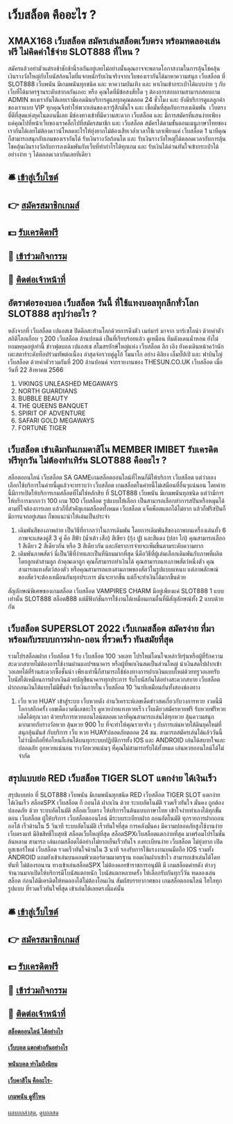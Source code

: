 # เว็บสล็อต คืออะไร ?
## XMAX168 เว็บสล็อต สมัครเล่นสล็อตเว็บตรง พร้อมทดลองเล่นฟรี ไม่คิดค่าใช้จ่าย SLOT888 ที่ไหน ?
สมัครแล้วอย่ามัวแต่รอช้าชักช้านี่รอกันอยู่เลยไม่อย่างนั้นคุณอาจจะพลาดโอกาสงามในการลุ้นโชคลุ้นเงินรางวัลใหญ่กับโบนัสก้อนโตที่แจกหนักรับเงินจริงจากเว็บของเรากันได้มาหาความสนุก เว็บสล็อต ที่ SLOT888 เว็บพนัน มีเกมพนันทุกชนิด และ หาความบันเทิง และ หาเงินเข้ากระเป๋าได้แบบง่าย ๆ กับเว็บที่ได้มาตรฐานระดับสากลกันเถอะ หรือ คุณใดที่มีข้อสงสัยใด ๆ ต้องการสอบถามสามารถสอบถาม ADMIN ของเรากันได้เลยเรามีแอดมินบริการดูแลทุกคุณตลอด 24 ชั่วโมง และ ยังมีบริการดูแลลูกค้าของเราแบบ VIP ทุกคุณจึงทำให้พวกเล่นของเรารู้สึกมั่นใจ และ เชื่อมั่นที่สุดกับการลงเดิมพัน  เว็บตรงที่ดีที่สุดแห่งยุคในตอนนี้เลย
มีช่องทางเข้าที่มีความสะดวก เว็บสล็อต และ มีการสมัครที่แสนง่ายเพียงแค่คุณไปที่หน้าเว็บของเราคลิ๊กไปที่สมัครสมาชิก และ เว็บสล็อต สมัครได้ตามขั้นตอนเมนูภาษาไทยของเรากันได้เลยไม่ต้องดาวน์โหลดอะไรให้ยุ่งยากไม่ต้องเสียเวล่ำเวลาใช้เวลาเพียงแค่ เว็บสล็อต 1 นาทีคุณก็สามารถสนุกกับเกมของเรากันได้
รับเงินรางวัลก้อนโต และ รับเงินรางวัลใหญ่ได้ตลอดเวลากับการลุ้นโชคลุ้นเงินรางวัลกับการลงเดิมพันกับเว็บที่ทำกำไรได้ทุกเกม และ รับเงินได้ด่วนทันใจเข้ากระเป๋าได้อย่างง่าย ๆ ได้ตลอดเวลากันเลยทีเดียว

## 🛎 [เข้าสู่เว็บไซต์](https://bit.ly/3SdLNi2)
## 👉 [สมัครสมาชิกเกมส์](https://bit.ly/3SdLNi2)
## 💵 [รับเครดิตฟรี](https://bit.ly/3dyRKHj)
## 👑 [เข้าร่วมกิจกรรม](https://bit.ly/3dyRKHj)
## 📱 [ติดต่อเจ้าหน้าที่](https://bit.ly/3dyRKHj)

## อัตราต่อรองบอล เว็บสล็อต วันนี้ ที่ใช้แทงบอลทุกลีกทั่วโลก SLOT888 สรุปว่าอะไร ?
หลังจากที่ เว็บสล็อต เปแอสเช ปิดดีลสะท้านโลกด้วยการดึงตัว เนย์มาร์ มาจาก บาร์เซโลน่า ด้วยค่าตัวสถิติโลกเกือบ ๆ 200 เว็บสล็อต ล้านปอนด์ เป็นที่เรียบร้อยแล้ว ดูเหมือน ทีมดังแดนน้ำหอม ยังไม่ยอมหยุดอยู่เท่านี้
ข่าวฟุตบอล เปแอสเช สโมสรยักษ์ใหญ่แห่ง เว็บสล็อต ลีก เอิง ยังคงเดินหน้าคว้านักเตะสตาร์ระดับท็อปร่วมทัพต่อเนื่อง ล่าสุดจ่อรวบคู่ดูโอ้ โมนาโก อย่าง คิลิยง เอ็มบั๊ปเป้ และ ฟาบินโญ่ เว็บสล็อต ด้วยค่าตัวรวมกันที่ 200 ล้านปอนด์ จากรายงานของ THESUN.CO.UK เว็บสล็อต เมื่อวันที่ 22 สิงหาคม 2566
1. VIKINGS UNLEASHED MEGAWAYS
2. NORTH GUARDIANS
3. BUBBLE BEAUTY
4. THE QUEENS BANQUET
5. SPIRIT OF ADVENTURE
6. SAFARI GOLD MEGAWAYS
7. FORTUNE TIGER

## เว็บสล็อต เข้าเดิมพันเกมคาสิโน MEMBER IMIBET รับเครดิตฟรีทุกวัน ไม่ต้องทำเทิร์น SLOT888 คืออะไร ?
สล็อตออนไลน์ เว็บสล็อต SA GAMEเกมสล็อตออนไลน์ที่ไหนก็มีให้บริการ เว็บสล็อต แต่ว่าลองเลือกใช้บริการในค่ายนี้ดูแล้วจะทราบว่า เว็บสล็อต เกมสล็อตในค่ายนี้ไม่เสมือนที่อื่นๆแน่นอน โดยค่ายนี้มีการเปิดให้บริการเกมสล็อตที่ไม่ใช่หลักสิบ ที่ SLOT888 เว็บพนัน มีเกมพนันทุกชนิด แต่ว่ามีการให้บริการมากกว่า 100 เกม 100 เว็บสล็อต รูปแบบให้เลือก เป็นสามารถเลือกทำการสปินหรือหมุนได้ตามที่ใจต้องการเลย แล้วก็ที่สำคัญเกมสล็อตทั้งหมด เว็บสล็อต แจ็คพ็อตแตกได้ไม่ยาก แล้วก็ฟรีสปินก็มีการแจกอยู่เสมอ ก็ขอแนะนำให้เล่นเป็นประจำ
1. เดิมพันสีของภาพถ่าย เป็นวิธีที่ยากกว่าในการเดิมพัน โดยการเดิมพันสีของภาพบนเครื่องเล่นทั้ง 6 ภาพจะแสดงคู่สี 3 คู่ คือ สีฟ้า (น้ำเต้า เสือ) สีเขียว (กุ้ง ปู) และสีแดง (ปลา ไก่) คุณสามารถเลือก 1 สีเดียว 2 สีเดียวกัน หรือ 3 สีเดียวกัน และอัตราการจ่ายจะเพิ่มขึ้นตามระดับความยาก
2. เดิมพันภาพสัตว์ นี่เป็นวิธีที่ง่ายและเป็นที่นิยมมากที่สุด นี่คือวิธีที่ผู้เล่นเลือกเดิมพันกับภาพที่ผลิตโดยลูกเต๋าสามลูก ถ้าคุณเดาถูก คุณก็สามารถทำเงินได้ คุณสามารถแทงภาพสัตว์หนึ่งตัว คุณสามารถแทงสัตว์สองตัว หรือคุณสามารถแทงสามภาพของสัตว์ในรูปแบบแหนบ แต่ภาพลักษณ์ของสัตว์จะต้องเหมือนกันทุกประการ มันจะยากขึ้น แต่ก็จะทำเงินได้มากขึ้นด้วย

สัญลักษณ์พิเศษของเกมสล็อต เว็บสล็อต VAMPIRES CHARM มีอยู่เพียงแค่ SLOT888 1 แบบเท่านั้น SLOT888 สล็อต888 แต่มีฟังก์ชั่นการใช้งานได้เหมือนเกมอื่นที่มีสัญลักษณ์ทั้ง 2 แบบด้วยกัน

## เว็บสล็อต SUPERSLOT 2022 เว็บเกมสล็อต สมัครง่าย ที่มาพร้อมกับระบบการฝาก-ถอน ที่รวดเร็ว ทันสมัยที่สุด
รวมโปรสล็อตฝาก เว็บสล็อต 1 รับ เว็บสล็อต 100 วอเลท โปรใหม่โดนใจเหล่าวัยรุ่นหรือผู้ที่รักความสะดวกสบายไม่ต้องการใช้งานผ่านแอปฯธนาคาร หรือผู้ที่พกเงินสดเป็นส่วนใหญ่ นำเงินสดไปฝากเข้าวอเลทได้ที่ร้านสะดวกซื้อชั้นนำ เพียงเท่านี้ก็สามารถใช้ช่องทางการฝากเงินแบบใหม่ด้วยทรูวอเลทรับโบนัสได้เหมือนการฝากเงินด้วยบัญชีธนาคารทุกประการ รับโบนัสกันได้อย่างสะดวกสบาย เว็บสล็อต ฝากถอนเงินได้แบบไม่มีขั้นต่ำ รับเงินภายใน เว็บสล็อต 10 วินาทีเหมือนกันทั้งสองช่องทาง
1. เว็บ หวย HUAY เข้าสู่ระบบ เว็บหวยดัง อ่านวิเคราะห์เลขเด็ดข่าวสดเกี่ยวกับวงการหวย งวดนี้มีโอกาสอีกครั้ง เลขเด็ดงวดนี้เลขอะไร ดูหวยง่ายแทงหวยเร็ว เว็บเดียวสมัครหวยฟรี รับหวยฟรีหวยเด็ดได้ทุกเวลา ด้วยบริการหวยออนไลน์ตลอดเวลาที่คุณสามารถเล่นได้ทุกหวย ลุ้นความสนุกมากมายกับรางวัลหวย ลุ้นหวย 900 ใบ ที่จะทำให้คุณรวยจริง ๆ กับการเล่นหวยใต้ดินยุคใหม่ที่สนุกลุ้นมันส์ กับบริการ เว็บ หวย HUAYปลอดภัยตลอด 24 ชม. สามารถสมัครเล่นได้แล้ววันนี้ ไม่ว่ามือถือยี่ห้อไหนก็เล่นได้บนทุกระบบปฏิบัติการทั้ง IOS และ ANDROID เล่นได้สบายใจและปลอดภัย ถูกหวยแน่นอน รางวัลหวยแน่นๆ ที่คุณไม่สามารถรับได้ทั้งหมด เล่นหวยออนไลน์ได้ไม่จำกัด

## สรุปแบบย่อ RED เว็บสล็อต TIGER SLOT แตกง่าย ได้เงินเร็ว
สรุปแบบย่อ ที่ SLOT888 เว็บพนัน มีเกมพนันทุกชนิด RED เว็บสล็อต TIGER SLOT แตกง่าย ได้เงินเร็ว สล็อตSPX เว็บสล็อต ก็ ถอนได้ ฝากเงิน ด้วย ระบบอัตโนมัติ รวดเร็วทันใจ มั่นคง ถูกต้อง ปลอดภัย ด้วย ระบบอัตโนมัติ สล็อตเว็บตรง ให้บริการในต้นแบบภาษาไทย เข้าใจง่ายทำเองได้ทุกขั้นตอน เว็บสล็อต ผู้ให้บริการ เว็บสล็อตออนไลน์ มีระบบระเบียบฝาก ถอนอัตโนมัติ ทุกรายการฝากถอนออโต้ เร็วด้านใน 5 วินาที ระบบอัตโนมัติ เร็วทันใจที่สุด การคลังมั่นคง มีความปลอดภัยสูงใช้งานง่าย เว็บตรงแท้ มีลิขสิทธิ์ใบสุทธิ สล็อตเว็บใหญ่ที่สุด สล็อตSPXเว็บสล็อตแตกง่ายที่สุด มาพร้อมโปรโมชั่นล้นหลาม สามารถ เล่นเกมสล็อตได้อย่างไม่ยากเย็นเร็วทันใจ ลงทะเบียนง่าย เว็บสล็อต ไม่ยุ่งยาก เปิดยูสเซอร์ใหม่ เว็บสล็อต รวดเร็วทันใจด้านใน 3 นาที รองรับการใช้แรงงานบนมือถือ IOS รวมทั้ง ANDROID แถมยังเข้าเล่นบนคอมพิวเตอร์ตามมาตรฐาน ยอดเงินฝากเข้าไว สามารถเข้าเล่นได้โดยทันที ไม่ต้องรอนาน ทางเข้าเล่นสล็อตSPX ไม่ต้องคอยข้าราชการอนุมัติ มี เกมสล็อตค่ายดัง ต่างๆจำนวนมากเปิดให้บริการมีโบนัสแตกหนัก โบนัสแตกหลายครั้ง ให้เลือกรับกันทุกวี่วัน ทดลองเล่นสล็อต ก่อนได้มีเครดิตให้ทดลองได้ไม่ต้องโอนเงิน สัมผัสบรรยากาศของ เกมสล็อตออนไลน์ ไฮโลทุกรูปแบบ ที่รวดเร็วทันใจที่สุด เข้าเล่นได้เลยตรงนี้แค่นั้น

## 🛎 [เข้าสู่เว็บไซต์](https://bit.ly/3SdLNi2)
## 👉 [สมัครสมาชิกเกมส์](https://bit.ly/3SdLNi2)
## 💵 [รับเครดิตฟรี](https://bit.ly/3dyRKHj)
## 👑 [เข้าร่วมกิจกรรม](https://bit.ly/3dyRKHj)
## 📱 [ติดต่อเจ้าหน้าที่](https://bit.ly/3dyRKHj)

#### [สล็อตออนไลน์ ได้อย่างไร](https://atom.io/themes/สล็อตออนไลน์%20ได้อย่างไร)
#### [เว็บบอล แตกต่างกันอย่างไร](https://atom.io/themes/เว็บบอล%20แตกต่างกันอย่างไร)
#### [พนันบอล ทำไมถึงนิยม](https://atom.io/themes/พนันบอล%20ทำไมถึงนิยม)
#### [เว็บคาสิโน คืออะไร-](https://atom.io/themes/เว็บคาสิโน%20คืออะไร-)
#### [เกมพนัน ดูที่ไหน](https://atom.io/themes/เกมพนัน%20ดูที่ไหน)

[ผลบอลล่าสุด](https://siamsport.tv "ผลบอลล่าสุด"), [ดูบอลสด](https://siamsport.tv/ดูบอลสด "ดูบอลสด")